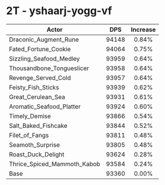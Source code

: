 # 2T - yshaarj-yogg-vf
| Actor | DPS | Increase |
|---|:---:|:---:|
|Draconic_Augment_Rune|94148|0.84%|
|Fated_Fortune_Cookie|94064|0.75%|
|Sizzling_Seafood_Medley|93959|0.64%|
|Thousandbone_Tongueslicer|93958|0.64%|
|Revenge_Served_Cold|93957|0.64%|
|Feisty_Fish_Sticks|93939|0.62%|
|Great_Cerulean_Sea|93931|0.61%|
|Aromatic_Seafood_Platter|93924|0.60%|
|Timely_Demise|93866|0.54%|
|Salt_Baked_Fishcake|93844|0.52%|
|Filet_of_Fangs|93811|0.48%|
|Seamoth_Surprise|93805|0.48%|
|Roast_Duck_Delight|93624|0.28%|
|Thrice_Spiced_Mammoth_Kabob|93584|0.24%|
|Base|93360|0.00%|
